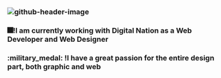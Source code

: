 ### ![github-header-image](https://github.com/JohnGeo123/JohnGeo123/assets/122558205/cd40e4ac-9331-4a19-afef-8405743c9064)
### :fireworks:!I am currently working with Digital Nation as a Web Developer and Web Designer
### :military_medal: !I have a great passion for the entire design part, both graphic and web

